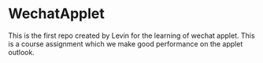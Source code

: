 # WechatApplet
This is the first repo  created by Levin for the learning  of wechat applet.
This is a course assignment which we make good performance on the applet outlook.

